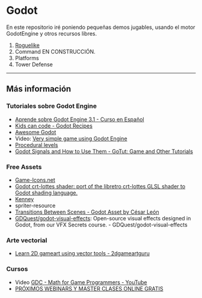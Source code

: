 
# Godot

En este repositorio iré poniendo pequeñas demos jugables, usando el motor GodotEngine y otros recursos libres.

1. [Roguelike](docs/roguelike/README.md)
1. Command EN CONSTRUCCIÓN.
1. Platforms
1. Tower Defense

---
## Más información

### Tutoriales sobre Godot Engine

* [Aprende sobre Godot Engine 3.1 - Curso en Español](https://www.reddit.com/r/godot/comments/aod5je/aprende_sobre_godot_engine_31_curso_en_espa%C3%B1ol/?utm_medium=android_app&utm_source=share)
* [Kids can code - Godot Recipes](http://kidscancode.org/godot_recipes/)
* [Awesome Godot](https://github.com/Calinou/awesome-godot/blob/master/README.md)
* Video: [Very simple game using Godot Engine](http://youtu.be/svoTd2gDdt4)
* [Procedural levels](https://twitter.com/NathanGDQuest/status/1249757240774492160?s=09)
* [Godot Signals and How to Use Them - GoTut: Game and Other Tutorials](https://www.gotut.net/godot-signals/)

### Free Assets

* [Game-Icons.net](https://game-icons.net/)
* [Godot crt-lottes shader: port of the libretro crt-lottes GLSL shader to Godot shading language.](https://github.com/qarlosh/godot-crt-lottes-shader/blob/master/README.md)
* [Kenney](https://www.kenney.nl/)
* spriter-resource
* [Transitions Between Scenes - Godot Asset by César León](https://in3mo.itch.io/transitions-godot)
* [GDQuest/godot-visual-effects](https://github.com/GDQuest/godot-visual-effects): Open-source visual effects designed in Godot, from our VFX Secrets course. - GDQuest/godot-visual-effects

### Arte vectorial

* [Learn 2D gameart using vector tools - 2dgameartguru](https://2dgameartguru.com/)

### Cursos 

* Video [GDC - Math for Game Programmers - YouTube](https://www.youtube.com/playlist?list=PLVmb_qp6XRcwzN9l5mcia6Gh3HOgut3bH)
* [PRÓXIMOS WEBINARS Y MASTER CLASES 
ONLINE GRATIS](https://www.game-levelup.com/webinars)
